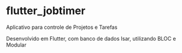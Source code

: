 # flutter_jobtimer

Aplicativo para controle de Projetos e Tarefas

Desenvolvido em Flutter, com banco de dados Isar, utilizando BLOC e Modular
